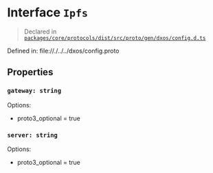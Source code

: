 # Interface `Ipfs`
> Declared in [`packages/core/protocols/dist/src/proto/gen/dxos/config.d.ts`]()

Defined in:
   file://./../../dxos/config.proto
## Properties
### `gateway: string`
Options:
  - proto3_optional = true
### `server: string`
Options:
  - proto3_optional = true